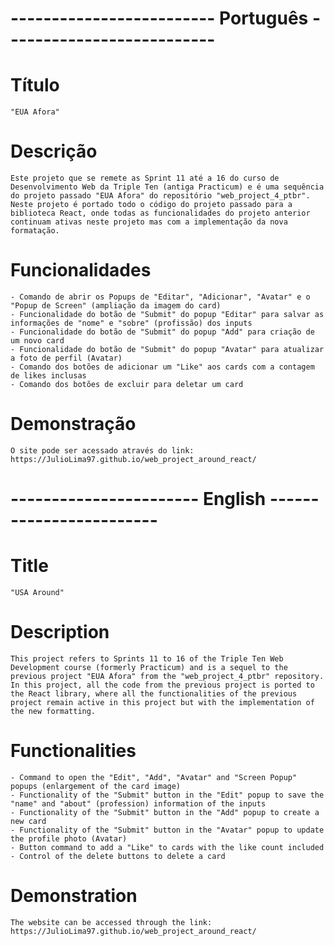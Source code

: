 # -------------------------     Português    --------------------------

# Título

    "EUA Afora"

# Descrição

    Este projeto que se remete as Sprint 11 até a 16 do curso de Desenvolvimento Web da Triple Ten (antiga Practicum) e é uma sequência do projeto passado "EUA Afora" do repositório "web_project_4_ptbr". 
    Neste projeto é portado todo o código do projeto passado para a biblioteca React, onde todas as funcionalidades do projeto anterior continuam ativas neste projeto mas com a implementação da nova formatação.

#  Funcionalidades

    - Comando de abrir os Popups de "Editar", "Adicionar", "Avatar" e o "Popup de Screen" (ampliação da imagem do card)
    - Funcionalidade do botão de "Submit" do popup "Editar" para salvar as informações de "nome" e "sobre" (profissão) dos inputs
    - Funcionalidade do botão de "Submit" do popup "Add" para criação de um novo card
    - Funcionalidade do botão de "Submit" do popup "Avatar" para atualizar a foto de perfil (Avatar)
    - Comando dos botões de adicionar um "Like" aos cards com a contagem de likes inclusas
    - Comando dos botões de excluir para deletar um card

# Demonstração

    O site pode ser acessado através do link: https://JulioLima97.github.io/web_project_around_react/


# -----------------------      English      ------------------------

# Title

    "USA Around"

# Description

    This project refers to Sprints 11 to 16 of the Triple Ten Web Development course (formerly Practicum) and is a sequel to the previous project "EUA Afora" from the "web_project_4_ptbr" repository.
    In this project, all the code from the previous project is ported to the React library, where all the functionalities of the previous project remain active in this project but with the implementation of the new formatting.

#  Functionalities

    - Command to open the "Edit", "Add", "Avatar" and "Screen Popup" popups (enlargement of the card image)
    - Functionality of the "Submit" button in the "Edit" popup to save the "name" and "about" (profession) information of the inputs
    - Functionality of the "Submit" button in the "Add" popup to create a new card
    - Functionality of the "Submit" button in the "Avatar" popup to update the profile photo (Avatar)
    - Button command to add a "Like" to cards with the like count included
    - Control of the delete buttons to delete a card

# Demonstration

    The website can be accessed through the link: https://JulioLima97.github.io/web_project_around_react/